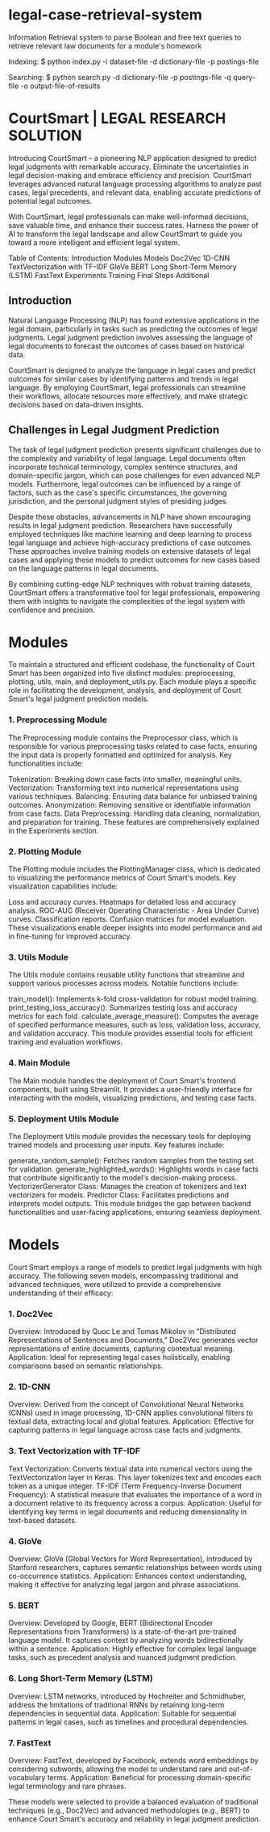 # legal-case-retrieval-system
Information Retrieval system to parse Boolean and free text queries to retrieve relevant law documents for a module's homework

Indexing: $ python index.py -i dataset-file -d dictionary-file -p postings-file

Searching: $ python search.py -d dictionary-file -p postings-file -q query-file -o output-file-of-results

# CourtSmart | LEGAL RESEARCH SOLUTION
Introducing CourtSmart – a pioneering NLP application designed to predict legal judgments with remarkable accuracy. Eliminate the uncertainties in legal decision-making and embrace efficiency and precision. CourtSmart leverages advanced natural language processing algorithms to analyze past cases, legal precedents, and relevant data, enabling accurate predictions of potential legal outcomes.

With CourtSmart, legal professionals can make well-informed decisions, save valuable time, and enhance their success rates. Harness the power of AI to transform the legal landscape and allow CourtSmart to guide you toward a more intelligent and efficient legal system.

Table of Contents:
Introduction
Modules
Models
Doc2Vec
1D-CNN
TextVectorization with TF-IDF
GloVe
BERT
Long Short-Term Memory (LSTM)
FastText
Experiments
Training
Final Steps
Additional
## Introduction
Natural Language Processing (NLP) has found extensive applications in the legal domain, particularly in tasks such as predicting the outcomes of legal judgments. Legal judgment prediction involves assessing the language of legal documents to forecast the outcomes of cases based on historical data.

CourtSmart is designed to analyze the language in legal cases and predict outcomes for similar cases by identifying patterns and trends in legal language. By employing CourtSmart, legal professionals can streamline their workflows, allocate resources more effectively, and make strategic decisions based on data-driven insights.

## Challenges in Legal Judgment Prediction
The task of legal judgment prediction presents significant challenges due to the complexity and variability of legal language. Legal documents often incorporate technical terminology, complex sentence structures, and domain-specific jargon, which can pose challenges for even advanced NLP models. Furthermore, legal outcomes can be influenced by a range of factors, such as the case's specific circumstances, the governing jurisdiction, and the personal judgment styles of presiding judges.

Despite these obstacles, advancements in NLP have shown encouraging results in legal judgment prediction. Researchers have successfully employed techniques like machine learning and deep learning to process legal language and achieve high-accuracy predictions of case outcomes. These approaches involve training models on extensive datasets of legal cases and applying these models to predict outcomes for new cases based on the language patterns in legal documents.

By combining cutting-edge NLP techniques with robust training datasets, CourtSmart offers a transformative tool for legal professionals, empowering them with insights to navigate the complexities of the legal system with confidence and precision.

# Modules
To maintain a structured and efficient codebase, the functionality of Court Smart has been organized into five distinct modules: preprocessing, plotting, utils, main, and deployment_utils.py. Each module plays a specific role in facilitating the development, analysis, and deployment of Court Smart's legal judgment prediction models.

### 1. Preprocessing Module
The Preprocessing module contains the Preprocessor class, which is responsible for various preprocessing tasks related to case facts, ensuring the input data is properly formatted and optimized for analysis. Key functionalities include:

Tokenization: Breaking down case facts into smaller, meaningful units.
Vectorization: Transforming text into numerical representations using various techniques.
Balancing: Ensuring data balance for unbiased training outcomes.
Anonymization: Removing sensitive or identifiable information from case facts.
Data Preprocessing: Handling data cleaning, normalization, and preparation for training.
These features are comprehensively explained in the Experiments section.

### 2. Plotting Module
The Plotting module includes the PlottingManager class, which is dedicated to visualizing the performance metrics of Court Smart's models. Key visualization capabilities include:

Loss and accuracy curves.
Heatmaps for detailed loss and accuracy analysis.
ROC-AUC (Receiver Operating Characteristic - Area Under Curve) curves.
Classification reports.
Confusion matrices for model evaluation.
These visualizations enable deeper insights into model performance and aid in fine-tuning for improved accuracy.

### 3. Utils Module
The Utils module contains reusable utility functions that streamline and support various processes across models. Notable functions include:

train_model(): Implements k-fold cross-validation for robust model training.
print_testing_loss_accuracy(): Summarizes testing loss and accuracy metrics for each fold.
calculate_average_measure(): Computes the average of specified performance measures, such as loss, validation loss, accuracy, and validation accuracy.
This module provides essential tools for efficient training and evaluation workflows.

### 4. Main Module
The Main module handles the deployment of Court Smart's frontend components, built using Streamlit. It provides a user-friendly interface for interacting with the models, visualizing predictions, and testing case facts.

### 5. Deployment Utils Module
The Deployment Utils module provides the necessary tools for deploying trained models and processing user inputs. Key features include:

generate_random_sample(): Fetches random samples from the testing set for validation.
generate_highlighted_words(): Highlights words in case facts that contribute significantly to the model's decision-making process.
VectorizerGenerator Class: Manages the creation of tokenizers and text vectorizers for models.
Predictor Class: Facilitates predictions and interprets model outputs.
This module bridges the gap between backend functionalities and user-facing applications, ensuring seamless deployment.

# Models
Court Smart employs a range of models to predict legal judgments with high accuracy. The following seven models, encompassing traditional and advanced techniques, were utilized to provide a comprehensive understanding of their efficacy:

### 1. Doc2Vec
Overview: Introduced by Quoc Le and Tomas Mikolov in "Distributed Representations of Sentences and Documents," Doc2Vec generates vector representations of entire documents, capturing contextual meaning.
Application: Ideal for representing legal cases holistically, enabling comparisons based on semantic relationships.

### 2. 1D-CNN
Overview: Derived from the concept of Convolutional Neural Networks (CNNs) used in image processing, 1D-CNN applies convolutional filters to textual data, extracting local and global features.
Application: Effective for capturing patterns in legal language across case facts and judgments.

### 3. Text Vectorization with TF-IDF
Text Vectorization: Converts textual data into numerical vectors using the TextVectorization layer in Keras. This layer tokenizes text and encodes each token as a unique integer.
TF-IDF (Term Frequency-Inverse Document Frequency): A statistical measure that evaluates the importance of a word in a document relative to its frequency across a corpus.
Application: Useful for identifying key terms in legal documents and reducing dimensionality in text-based datasets.

### 4. GloVe
Overview: GloVe (Global Vectors for Word Representation), introduced by Stanford researchers, captures semantic relationships between words using co-occurrence statistics.
Application: Enhances context understanding, making it effective for analyzing legal jargon and phrase associations.

### 5. BERT
Overview: Developed by Google, BERT (Bidirectional Encoder Representations from Transformers) is a state-of-the-art pre-trained language model. It captures context by analyzing words bidirectionally within a sentence.
Application: Highly effective for complex legal language tasks, such as precedent analysis and nuanced judgment prediction.

### 6. Long Short-Term Memory (LSTM)
Overview: LSTM networks, introduced by Hochreiter and Schmidhuber, address the limitations of traditional RNNs by retaining long-term dependencies in sequential data.
Application: Suitable for sequential patterns in legal cases, such as timelines and procedural dependencies.

### 7. FastText
Overview: FastText, developed by Facebook, extends word embeddings by considering subwords, allowing the model to understand rare and out-of-vocabulary terms.
Application: Beneficial for processing domain-specific legal terminology and rare phrases.

These models were selected to provide a balanced evaluation of traditional techniques (e.g., Doc2Vec) and advanced methodologies (e.g., BERT) to enhance Court Smart's accuracy and reliability in legal judgment prediction.
